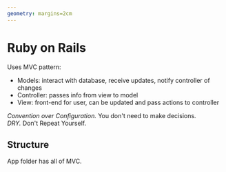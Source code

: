 ```yaml
---
geometry: margins=2cm
---
```


# Ruby on Rails

Uses MVC pattern:

- Models: interact with database, receive updates, notify controller of changes
- Controller: passes info from view to model
- View: front-end for user, can be updated and pass actions to controller

*Convention over Configuration.* You don't need to make decisions.  
*DRY.* Don't Repeat Yourself.

## Structure

App folder has all of MVC.
